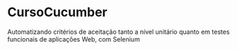 # CursoCucumber

Automatizando critérios de aceitação tanto a nível unitário quanto em testes funcionais de aplicações Web, com Selenium